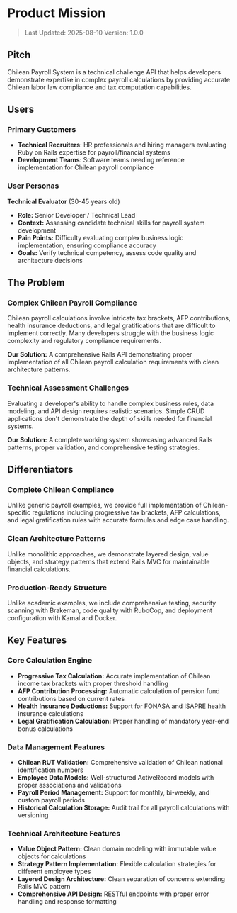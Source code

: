 # Product Mission

> Last Updated: 2025-08-10
> Version: 1.0.0

## Pitch

Chilean Payroll System is a technical challenge API that helps developers demonstrate expertise in complex payroll calculations by providing accurate Chilean labor law compliance and tax computation capabilities.

## Users

### Primary Customers

- **Technical Recruiters**: HR professionals and hiring managers evaluating Ruby on Rails expertise for payroll/financial systems
- **Development Teams**: Software teams needing reference implementation for Chilean payroll compliance

### User Personas

**Technical Evaluator** (30-45 years old)
- **Role:** Senior Developer / Technical Lead
- **Context:** Assessing candidate technical skills for payroll system development
- **Pain Points:** Difficulty evaluating complex business logic implementation, ensuring compliance accuracy
- **Goals:** Verify technical competency, assess code quality and architecture decisions

## The Problem

### Complex Chilean Payroll Compliance

Chilean payroll calculations involve intricate tax brackets, AFP contributions, health insurance deductions, and legal gratifications that are difficult to implement correctly. Many developers struggle with the business logic complexity and regulatory compliance requirements.

**Our Solution:** A comprehensive Rails API demonstrating proper implementation of all Chilean payroll calculation requirements with clean architecture patterns.

### Technical Assessment Challenges

Evaluating a developer's ability to handle complex business rules, data modeling, and API design requires realistic scenarios. Simple CRUD applications don't demonstrate the depth of skills needed for financial systems.

**Our Solution:** A complete working system showcasing advanced Rails patterns, proper validation, and comprehensive testing strategies.

## Differentiators

### Complete Chilean Compliance

Unlike generic payroll examples, we provide full implementation of Chilean-specific regulations including progressive tax brackets, AFP calculations, and legal gratification rules with accurate formulas and edge case handling.

### Clean Architecture Patterns

Unlike monolithic approaches, we demonstrate layered design, value objects, and strategy patterns that extend Rails MVC for maintainable financial calculations.

### Production-Ready Structure

Unlike academic examples, we include comprehensive testing, security scanning with Brakeman, code quality with RuboCop, and deployment configuration with Kamal and Docker.

## Key Features

### Core Calculation Engine

- **Progressive Tax Calculation:** Accurate implementation of Chilean income tax brackets with proper threshold handling
- **AFP Contribution Processing:** Automatic calculation of pension fund contributions based on current rates
- **Health Insurance Deductions:** Support for FONASA and ISAPRE health insurance calculations
- **Legal Gratification Calculation:** Proper handling of mandatory year-end bonus calculations

### Data Management Features

- **Chilean RUT Validation:** Comprehensive validation of Chilean national identification numbers
- **Employee Data Models:** Well-structured ActiveRecord models with proper associations and validations
- **Payroll Period Management:** Support for monthly, bi-weekly, and custom payroll periods
- **Historical Calculation Storage:** Audit trail for all payroll calculations with versioning

### Technical Architecture Features

- **Value Object Pattern:** Clean domain modeling with immutable value objects for calculations
- **Strategy Pattern Implementation:** Flexible calculation strategies for different employee types
- **Layered Design Architecture:** Clean separation of concerns extending Rails MVC pattern
- **Comprehensive API Design:** RESTful endpoints with proper error handling and response formatting